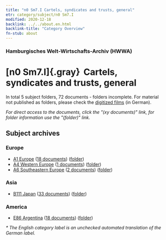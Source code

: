```yaml
---
title: "n0 Sm7.I Cartels, syndicates and trusts, general"
etr: category/subject/n0 Sm7.I
modified: 2020-12-18
backlink: ../../about.en.html
backlink-title: "Category Overview"
fn-stub: about
---
```


### Hamburgisches Welt-Wirtschafts-Archiv (HWWA)
# [n0 Sm7.I]{.gray}&#8201; Cartels, syndicates and trusts, general&#160; 





In total 5 subject folders, 72 documents - folders incomplete.
For material not published as folders, please check the [digitized films](/film/h1_sh) (in German).

_For direct access to the documents, click the "(xy documents)" link, for folder information use the "(folder)" link._

## Subject archives



### Europe

- [A1 Europe](../../../geo/about.en.html#A1) (<a href="https://dfg-viewer.de/show/?tx_dlf[id]=https://pm20.zbw.eu/mets/sh/1408xx/140892/1457xx/145787/public.mets.en.xml" target="_blank">18 documents</a>) ([folder](http://purl.org/pressemappe20/folder/sh/140892,145787))
- [A4 Western Europe](../../../geo/about.en.html#A4) (<a href="https://dfg-viewer.de/show/?tx_dlf[id]=https://pm20.zbw.eu/mets/sh/1408xx/140897/1457xx/145787/public.mets.en.xml" target="_blank">1 documents</a>) ([folder](http://purl.org/pressemappe20/folder/sh/140897,145787))
- [A6 Southeastern Europe](../../../geo/about.en.html#A6) (<a href="https://dfg-viewer.de/show/?tx_dlf[id]=https://pm20.zbw.eu/mets/sh/1409xx/140900/1457xx/145787/public.mets.en.xml" target="_blank">2 documents</a>) ([folder](http://purl.org/pressemappe20/folder/sh/140900,145787))

### Asia

- [B111 Japan](../../../geo/about.en.html#B111) (<a href="https://dfg-viewer.de/show/?tx_dlf[id]=https://pm20.zbw.eu/mets/sh/1412xx/141272/1457xx/145787/public.mets.en.xml" target="_blank">33 documents</a>) ([folder](http://purl.org/pressemappe20/folder/sh/141272,145787))

### America

- [E86 Argentina](../../../geo/about.en.html#E86) (<a href="https://dfg-viewer.de/show/?tx_dlf[id]=https://pm20.zbw.eu/mets/sh/1416xx/141692/1457xx/145787/public.mets.en.xml" target="_blank">18 documents</a>) ([folder](http://purl.org/pressemappe20/folder/sh/141692,145787))


_* The English category label is an unchecked automated translation of the German label._

